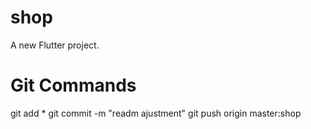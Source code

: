 # shop

A new Flutter project.

# Git Commands

git add *
git commit -m "readm ajustment"
git push origin master:shop